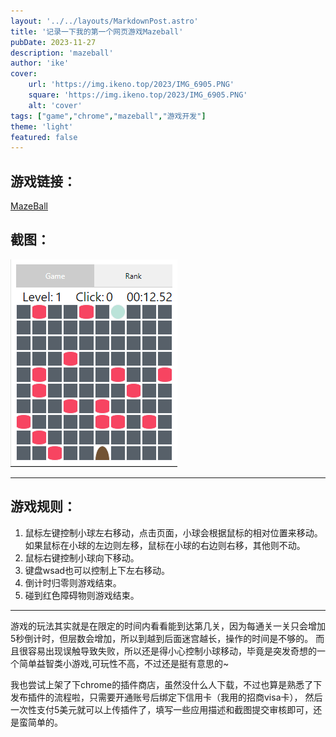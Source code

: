 ```yaml
---
layout: '../../layouts/MarkdownPost.astro'
title: '记录一下我的第一个网页游戏Mazeball'
pubDate: 2023-11-27
description: 'mazeball'
author: 'ike'
cover:
    url: 'https://img.ikeno.top/2023/IMG_6905.PNG'
    square: 'https://img.ikeno.top/2023/IMG_6905.PNG'
    alt: 'cover'
tags: ["game","chrome","mazeball","游戏开发"]
theme: 'light'
featured: false
---
```


## 游戏链接：
[MazeBall](https://ball.ikeno.top)  

## 截图：  
![snapshot](https://github.com/Tokoy/MazeBall/blob/main/img/screenshot.png?raw=true)

---
## 游戏规则：
1. 鼠标左键控制小球左右移动，点击页面，小球会根据鼠标的相对位置来移动。 如果鼠标在小球的左边则左移，鼠标在小球的右边则右移，其他则不动。
2. 鼠标右键控制小球向下移动。
3. 键盘wsad也可以控制上下左右移动。
4. 倒计时归零则游戏结束。
5. 碰到红色障碍物则游戏结束。  

---
游戏的玩法其实就是在限定的时间内看看能到达第几关，因为每通关一关只会增加5秒倒计时，但层数会增加，所以到越到后面迷宫越长，操作的时间是不够的。
而且很容易出现误触导致失败，所以还是得小心控制小球移动，毕竟是突发奇想的一个简单益智类小游戏,可玩性不高，不过还是挺有意思的~  

我也尝试上架了下chrome的插件商店，虽然没什么人下载，不过也算是熟悉了下发布插件的流程啦，只需要开通账号后绑定下信用卡（我用的招商visa卡），
然后一次性支付5美元就可以上传插件了，填写一些应用描述和截图提交审核即可，还是蛮简单的。